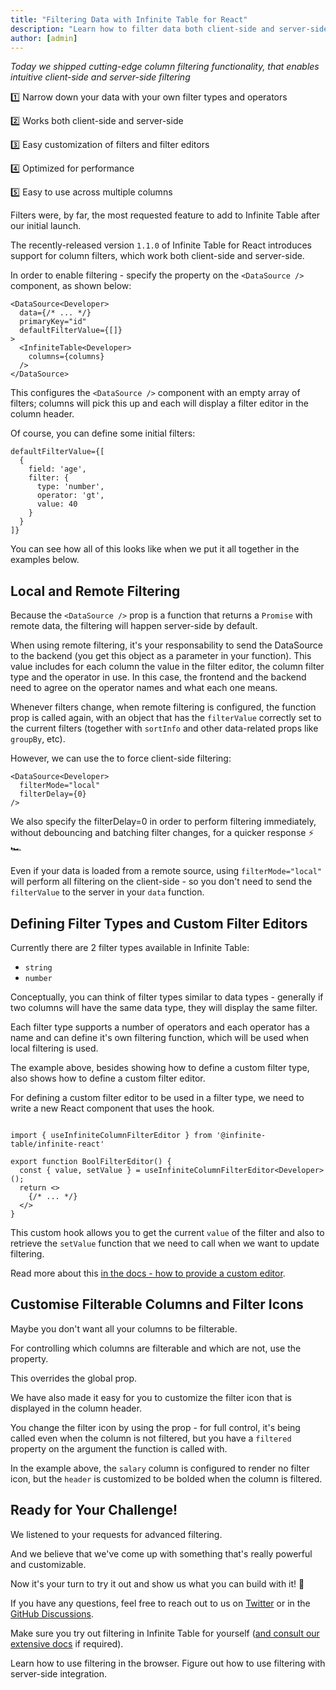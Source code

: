 ```yaml
---
title: "Filtering Data with Infinite Table for React"
description: "Learn how to filter data both client-side and server-side with Infinite Table for React"
author: [admin]
---
```


*Today we shipped cutting-edge column filtering functionality, that enables intuitive client-side and server-side filtering*

<Note title="Why use Infinite Table filters?">

1️⃣ Narrow down your data with your own filter types and operators

2️⃣ Works both client-side and server-side

3️⃣ Easy customization of filters and filter editors

4️⃣ Optimized for performance

5️⃣ Easy to use across multiple columns

</Note>

Filters were, by far, the most requested feature to add to Infinite Table after our initial launch. 

The recently-released version `1.1.0` of Infinite Table for React introduces support for column filters, which work both client-side and server-side.

In order to enable filtering - specify the <DPropLink name="defaultFilterValue"/> property on the `<DataSource />` component, as shown below:

```tsx {4} title=Enabling_filters_on_the_DataSource
<DataSource<Developer>
  data={/* ... */}
  primaryKey="id"
  defaultFilterValue={[]}
>
  <InfiniteTable<Developer>
    columns={columns}
  />
</DataSource>
```

This configures the `<DataSource />` component with an empty array of filters; columns will pick this up and each will display a filter editor in the column header.

Of course, you can define some initial filters:

```tsx title=Initial_filters:_filter_by_age_greater_than_40
defaultFilterValue={[
  {
    field: 'age',
    filter: {
      type: 'number',
      operator: 'gt',
      value: 40
    } 
  }
]}
```
You can see how all of this looks like when we put it all together in the examples below.

## Local and Remote Filtering


Because the `<DataSource />` <DPropLink name="data" /> prop is a function that returns a `Promise` with remote data, the filtering will happen server-side by default.

<CSEmbed title="Server-side filtering 10k records" id="infinite-table-with-remote-filters-i8b4wx" />

When using remote filtering, it's your responsability to send the DataSource <DPropLink name="filterValue"/> to the backend (you get this object as a parameter in your <DPropLink name="data"/> function). This value includes for each column the value in the filter editor, the column filter type and the operator in use. In this case, the frontend and the backend need to agree on the operator names and what each one means.


<Note title="Data reloads when filters change">

Whenever filters change, when remote filtering is configured, the <DPropLink name="data" /> function prop is called again, with an object that has the `filterValue` correctly set to the current filters (together with `sortInfo` and other data-related props like `groupBy`, etc).
</Note>

However, we can use the <DPropLink name="filterMode"/> to force client-side filtering:

```tsx
<DataSource<Developer>
  filterMode="local"
  filterDelay={0}
/>
```
We also specify the <DPropLink name="filterDelay">filterDelay=0</DPropLink> in order to perform filtering immediately, without debouncing and batching filter changes, for a quicker response ⚡️ 🏎

<CSEmbed title="Client-side filtering 10k records" id="infinite-table-with-client-side-filters-sqbdbu" />


<Note title="Using local filtering">

Even if your data is loaded from a remote source, using `filterMode="local"` will perform all filtering on the client-side - so you don't need to send the `filterValue` to the server in your `data` function.

</Note>

## Defining Filter Types and Custom Filter Editors

Currently there are 2 filter types available in Infinite Table:

 - `string`
 - `number`

Conceptually, you can think of filter types similar to data types - generally if two columns will have the same data type, they will display the same filter.

Each filter type supports a number of operators and each operator has a name and can define it's own filtering function, which will be used when local filtering is used.

<CSEmbed title="Custom filter type and filter editor for canDesign column" id="infinite-table-filters-with-custom-editor-and-filter-type-ptlq2v"/>


The example above, besides showing how to define <DPropLink name="filterTypes" code={false}>a custom filter type</DPropLink>, also shows how to define a custom filter editor.


<Note title="Providing a Custom Filter Editor">

For defining a custom filter editor to be used in a filter type, we need to write a new React component that uses the <HookLink name="useInfiniteColumnFilterEditor" /> hook.

```tsx

import { useInfiniteColumnFilterEditor } from '@infinite-table/infinite-react'

export function BoolFilterEditor() {
  const { value, setValue } = useInfiniteColumnFilterEditor<Developer>();
  return <>
    {/* ... */}
  </>
}
```

This custom hook allows you to get the current `value` of the filter and also to retrieve the `setValue` function that we need to call when we want to update filtering.

Read more about this [in the docs - how to provide a custom editor](/docs/learn/filtering/providing-a-custom-filter-editor).

</Note>

## Customise Filterable Columns and Filter Icons

Maybe you don't want all your columns to be filterable.

For controlling which columns are filterable and which are not, use the <PropLink name="columns.defaultFilterable" /> property.

This overrides the global <PropLink name="columnDefaultFilterable" /> prop.

We have also made it easy for you to customize the filter icon that is displayed in the column header.


<CSEmbed title="Custom filter icons for firstName and salary columns" id="infinite-table-custom-filter-icon-jc7jr8" />

You change the filter icon by using the <PropLink name="columns.renderFilterIcon" /> prop - for full control, it's being called even when the column is not filtered, but you have a `filtered` property on the argument the function is called with.

In the example above, the `salary` column is configured to render no filter icon, but the `header` is customized to be bolded when the column is filtered.

## Ready for Your Challenge!

We listened to your requests for advanced filtering.

And we believe that we've come up with something that's really powerful and customizable.

Now it's your turn to try it out and show us what you can build with it! 🚀

If you have any questions, feel free to reach out to us on [Twitter](https://twitter.com/infinite_table) or in the [GitHub Discussions](https://github.com/infinite-table/infinite-react/discussions).

Make sure you try out filtering in Infinite Table for yourself ([and consult our extensive docs](/docs/learn/filtering) if required).

<HeroCards>
<YouWillLearnCard title="Client-side filtering" path="./filtering/filtering-client-side">
Learn how to use filtering in the browser.
</YouWillLearnCard>
<YouWillLearnCard title="Server-side filtering" path="./filtering/filtering-server-side">
Figure out how to use filtering with server-side integration.
</YouWillLearnCard>
</HeroCards>

